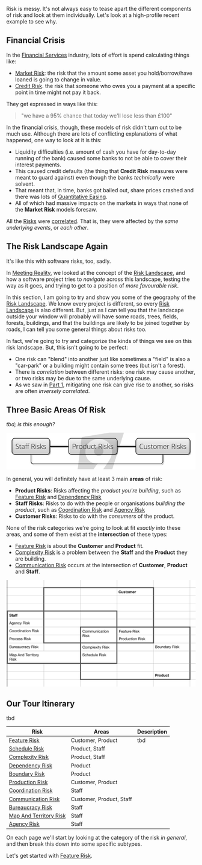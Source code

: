 
Risk is messy.  It's not always easy to tease apart the different components of risk and look at them individually.  Let's look at a high-profile recent example to see why.

## Financial Crisis

In the [Financial Services](https://en.wikipedia.org/wiki/Financial_services) industry, lots of effort is spend calculating things like:
- [Market Risk](https://en.wikipedia.org/wiki/Market_risk):  the risk that the amount some asset you hold/borrow/have loaned is going to change in value.
- [Credit Risk](https://en.wikipedia.org/wiki/Credit_risk).  the risk that someone who owes you a payment at a specific point in time might not pay it back.

They get expressed in ways like this:  

> "we have a 95% chance that today we'll lose less than £100"

In the financial crisis, though, these models of risk didn't turn out to be much use.   Although there are lots of conflicting explanations of what happened, one way to look at it is this:
 - Liquidity difficulties (i.e. amount of cash you have for day-to-day running of the bank) caused some banks to not be able to cover their interest payments.
 - This caused credit defaults (the thing that **Credit Risk** measures were meant to guard against) even though the banks _technically_ were solvent.
 - That meant that, in time, banks got bailed out, share prices crashed and there was lots of [Quantitative Easing](https://en.wikipedia.org/wiki/Quantitative_easing).  
 - All of which had massive impacts on the markets in ways that none of the **Market Risk** models foresaw.

All the [Risks](Risk) were [correlated](https://www.investopedia.com/terms/c/correlation.asp).  That is, they were affected by the _same underlying events_, or _each other_.

## The Risk Landscape Again

It's like this with software risks, too, sadly.  

In [Meeting Reality](Meeting-Reality), we looked at the concept of the [Risk Landscape](Risk-Landscape), and how a software project tries to _navigate_ across this landscape, testing the way as it goes, and trying to get to a position of _more favourable risk_.

In this section, I am going to try and show you some of the geography of the [Risk Landscape](Risk-Landscape).  We know every project is different, so every [Risk Landscape](Risk-Landscape) is also different.  But, just as I can tell you that the landscape outside your window will probably will have some roads, trees, fields, forests, buildings, and that the buildings are likely to be joined together by roads, I can tell you some general things about risks too.

In fact, we're going to try and categorize the kinds of things we see on this risk landscape.  But, this isn't going to be perfect: 
 - One risk can "blend" into another just like sometimes a "field" is also a "car-park" or a building might contain some trees (but isn't a forest).   
 - There is _correlation_ between different risks:  one risk may cause another, or two risks may be due to the same underlying cause.  
 - As we saw in [Part 1](Introduction), mitigating one risk can give rise to another, so risks are often _inversely correlated_.

## Three Basic Areas Of Risk

_tbd; is this enough?_

![Risk Types](images/types_of_risk.png)

In general, you will definitely have at least 3 main **areas** of risk:

 - **Product Risks**:  Risks affecting the _product you're building_, such as [Feature Risk](Feature-Risk) and [Dependency Risk](Dependency-Risk)
 - **Staff Risks**:  Risks to do with the people or organisations _building the product_, such as [Coordination Risk](Coordination-Risk) and [Agency Risk](Agency-Risk)
 - **Customer Risks**: Risks to do with the _consumers_ of the product.

None of the risk categories we're going to look at fit _exactly_ into these areas, and some of them exist at the **intersection** of these types:
 - [Feature Risk](Feature-Risk) is about the **Customer** and **Product** fit.
 - [Complexity Risk](Complexity-Risk) is a problem between the **Staff** and the **Product** they are building.
 - [Communication Risk](Communication-Risk) occurs at the intersection of **Customer**, **Product** and **Staff**.
 
![Risk Types 2](images/types_of_risk2.png)

## Our Tour Itinerary

tbd

|Risk                                                |          Areas           |Description     |
|----------------------------------------------------|--------------------------|----------------|
|[Feature Risk](Feature-Risk)                        |Customer, Product         |tbd|  
|[Schedule Risk](Schedule-Risk)                      |Product, Staff            ||    
|[Complexity Risk](Complexity-Risk)                  |Product, Staff            ||        
|[Dependency Risk](Dependency-Risk)                  |Product                   ||  
|[Boundary Risk](Boundary-Risk)                      |Product                   | |            
|[Production Risk](Production-Risk)                  |Customer, Product         |  |
|[Coordination Risk](Coordination-Risk)              |Staff                     ||       
|[Communication Risk](Communication-Risk)            |Customer, Product, Staff  | |             
|[Bureaucracy Risk](Bureaucracy-Risk)                |Staff                     ||
|[Map And Territory Risk](Map-And-Territory-Risk)    |Staff                     | |  
|[Agency Risk](Agency-Risk)                          |Staff                     |  |
       
On each page we'll start by looking at the category of the risk _in general_, and then break this down into some specific subtypes.                                                          

Let's get started with [Feature Risk](Feature-Risk).
